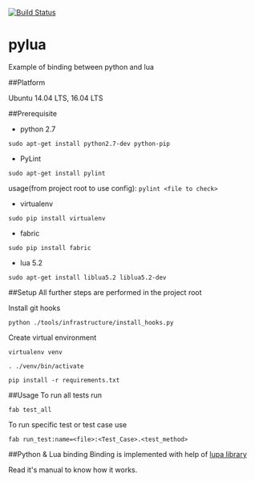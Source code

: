 [![Build Status](https://travis-ci.org/malirod/pylua.svg?branch=master)](https://travis-ci.org/malirod/pylua)

# pylua
Example of binding between python and lua

##Platform

Ubuntu 14.04 LTS, 16.04 LTS

##Prerequisite
- python 2.7

`sudo apt-get install python2.7-dev python-pip`

- PyLint

`sudo apt-get install pylint`

usage(from project root to use config): `pylint <file to check>`


- virtualenv

`sudo pip install virtualenv`

- fabric

`sudo pip install fabric`

- lua 5.2

`sudo apt-get install liblua5.2 liblua5.2-dev`

##Setup
All further steps are performed in the project root

Install git hooks

`python ./tools/infrastructure/install_hooks.py`

Create virtual environment

`virtualenv venv`

`. ./venv/bin/activate`

`pip install -r requirements.txt`

##Usage
To run all tests run

`fab test_all`

To run specific test or test case use

`fab run_test:name=<file>:<Test_Case>.<test_method>`

##Python & Lua binding
Binding is implemented with help of [lupa library](https://pypi.python.org/pypi/lupa)

Read it's manual to know how it works.
